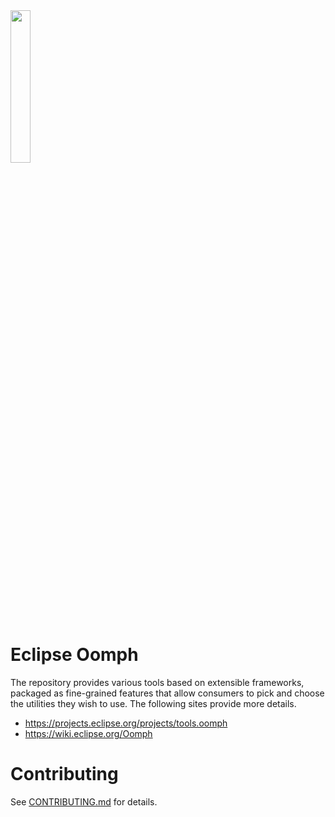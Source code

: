 <img src="https://www.eclipse.org/setups/installer/oomph.svg" width="25%">

# Eclipse Oomph

The repository provides various tools based on extensible frameworks, packaged as fine-grained features that allow consumers to pick and choose the utilities they wish to use.
The following sites provide more details.

- https://projects.eclipse.org/projects/tools.oomph
- https://wiki.eclipse.org/Oomph

# Contributing

See [CONTRIBUTING.md](CONTRIBUTING.md) for details.
